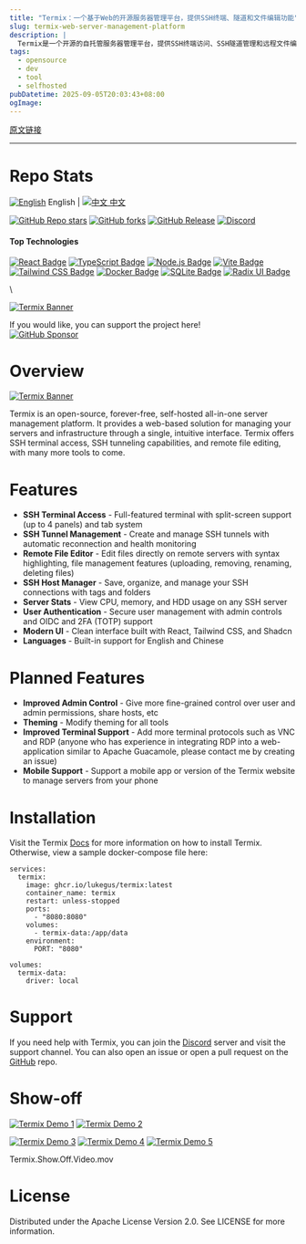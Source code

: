 ```yaml
---
title: "Termix：一个基于Web的开源服务器管理平台，提供SSH终端、隧道和文件编辑功能"
slug: termix-web-server-management-platform
description: |
  Termix是一个开源的自托管服务器管理平台，提供SSH终端访问、SSH隧道管理和远程文件编辑等功能。它旨在通过直观的界面简化服务器和基础设施的管理，同时支持英语和中文。
tags: 
  - opensource
  - dev
  - tool
  - selfhosted
pubDatetime: 2025-09-05T20:03:43+08:00
ogImage: 
---
```


[原文链接](https://github.com/LukeGus/Termix)

---

# Repo Stats

[](#repo-stats)

[![English](https://camo.githubusercontent.com/61925fcfa4af65108396cac3e1d615fbbf8145aa358f984461b6b15e835dbe6e/68747470733a2f2f666c616763646e2e636f6d2f75732e737667)](https://camo.githubusercontent.com/61925fcfa4af65108396cac3e1d615fbbf8145aa358f984461b6b15e835dbe6e/68747470733a2f2f666c616763646e2e636f6d2f75732e737667) English | [![中文](https://camo.githubusercontent.com/87ca87290863249cecd64fef8c39ea5a00ec859546dff87d1051fe2542137763/68747470733a2f2f666c616763646e2e636f6d2f636e2e737667) 中文](https://github.com/LukeGus/Termix/blob/main/README-CN.md)

[![GitHub Repo stars](https://camo.githubusercontent.com/9dc532529add7bfdfd559aaf8d1d1c2cd6e389935c1b39033d900d6fdc04a648/68747470733a2f2f696d672e736869656c64732e696f2f6769746875622f73746172732f4c756b654775732f5465726d69783f7374796c653d666c6174266c6162656c3d5374617273)](https://camo.githubusercontent.com/9dc532529add7bfdfd559aaf8d1d1c2cd6e389935c1b39033d900d6fdc04a648/68747470733a2f2f696d672e736869656c64732e696f2f6769746875622f73746172732f4c756b654775732f5465726d69783f7374796c653d666c6174266c6162656c3d5374617273) [![GitHub forks](https://camo.githubusercontent.com/32c40fdb3ac187167e1285d6c075c0d798d8c28ff989804928811fda600ce071/68747470733a2f2f696d672e736869656c64732e696f2f6769746875622f666f726b732f4c756b654775732f5465726d69783f7374796c653d666c6174266c6162656c3d466f726b73)](https://camo.githubusercontent.com/32c40fdb3ac187167e1285d6c075c0d798d8c28ff989804928811fda600ce071/68747470733a2f2f696d672e736869656c64732e696f2f6769746875622f666f726b732f4c756b654775732f5465726d69783f7374796c653d666c6174266c6162656c3d466f726b73) [![GitHub Release](https://camo.githubusercontent.com/96208c095278e238b2a64a79cef3af99d264e3f0e92d9a00b58890e1359ac9c7/68747470733a2f2f696d672e736869656c64732e696f2f6769746875622f762f72656c656173652f4c756b654775732f5465726d69783f7374796c653d666c6174266c6162656c3d52656c65617365)](https://camo.githubusercontent.com/96208c095278e238b2a64a79cef3af99d264e3f0e92d9a00b58890e1359ac9c7/68747470733a2f2f696d672e736869656c64732e696f2f6769746875622f762f72656c656173652f4c756b654775732f5465726d69783f7374796c653d666c6174266c6162656c3d52656c65617365) [![Discord](https://camo.githubusercontent.com/873245ad1a0f14f52b189de1c67fb5ccd223cec7efb1809e37e5640f38349130/68747470733a2f2f696d672e736869656c64732e696f2f646973636f72642f31333437333734323638323533343730373230)](https://discord.gg/jVQGdvHDrf)

#### Top Technologies

[](#top-technologies)

[![React Badge](https://camo.githubusercontent.com/8cf84fb43a29de7f71b2054a35cd4169c9011a41cb9582cea5e2ae06959618a7/68747470733a2f2f696d672e736869656c64732e696f2f62616467652f2d52656163742d3631444246423f7374796c653d666c61742d737175617265266c6162656c436f6c6f723d626c61636b266c6f676f3d7265616374266c6f676f436f6c6f723d363144424642)](#) [![TypeScript Badge](https://camo.githubusercontent.com/0336ba33910a717b2d51c5910c8f439cc4a7b564f579cc1872538dc9776d0365/68747470733a2f2f696d672e736869656c64732e696f2f62616467652f2d547970655363726970742d3331373843363f7374796c653d666c61742d737175617265266c6162656c436f6c6f723d626c61636b266c6f676f3d74797065736372697074266c6f676f436f6c6f723d333137384336)](#) [![Node.js Badge](https://camo.githubusercontent.com/752a4ab7eaeea73ffec55c816da62d00b4eee365a74acccd8c9f136421e02e17/68747470733a2f2f696d672e736869656c64732e696f2f62616467652f2d4e6f64652e6a732d3343383733413f7374796c653d666c61742d737175617265266c6162656c436f6c6f723d626c61636b266c6f676f3d6e6f64652e6a73266c6f676f436f6c6f723d334338373341)](#) [![Vite Badge](https://camo.githubusercontent.com/6b7d22db8776630bca414cd1353ee27cabbbac77d51973d1d92c5f6bcb3fa383/68747470733a2f2f696d672e736869656c64732e696f2f62616467652f2d566974652d3634364346463f7374796c653d666c61742d737175617265266c6162656c436f6c6f723d626c61636b266c6f676f3d76697465266c6f676f436f6c6f723d363436434646)](#) [![Tailwind CSS Badge](https://camo.githubusercontent.com/db5230ef49308547efe98a223db013a5560f6add9bb4ce80dea38a9499a53b9b/68747470733a2f2f696d672e736869656c64732e696f2f62616467652f2d5461696c77696e644353532d3338423241433f7374796c653d666c61742d737175617265266c6162656c436f6c6f723d626c61636b266c6f676f3d7461696c77696e64637373266c6f676f436f6c6f723d333842324143)](#) [![Docker Badge](https://camo.githubusercontent.com/e5281ef7b6b093fc16a167c6a966fafd4b3d5294771679fd8dc08a3d097c49ef/68747470733a2f2f696d672e736869656c64732e696f2f62616467652f2d446f636b65722d3234393645443f7374796c653d666c61742d737175617265266c6162656c436f6c6f723d626c61636b266c6f676f3d646f636b6572266c6f676f436f6c6f723d323439364544)](#) [![SQLite Badge](https://camo.githubusercontent.com/c66af748b001da0da464477ad93fbe8f77f4e415b69625fc59bf1fd2b3f8337b/68747470733a2f2f696d672e736869656c64732e696f2f62616467652f2d53514c6974652d3030334235373f7374796c653d666c61742d737175617265266c6162656c436f6c6f723d626c61636b266c6f676f3d73716c697465266c6f676f436f6c6f723d303033423537)](#) [![Radix UI Badge](https://camo.githubusercontent.com/cbbd07c11cb365472ad6c50ebbf28d806b606b816039752fb79e43503167491e/68747470733a2f2f696d672e736869656c64732e696f2f62616467652f2d526164697825323055492d3136313631383f7374796c653d666c61742d737175617265266c6162656c436f6c6f723d626c61636b266c6f676f3d72616469787569266c6f676f436f6c6f723d313631363138)](#)

\


[![Termix Banner](/LukeGus/Termix/raw/main/repo-images/HeaderImage.png)](https://github.com/LukeGus/Termix)

If you would like, you can support the project here!\
[![GitHub Sponsor](https://camo.githubusercontent.com/34289a327fcac115d9637b3ccf13d9708c5ae68fe58d054412f5dc9cd143774d/68747470733a2f2f696d672e736869656c64732e696f2f62616467652f53706f6e736f722d4c756b654775732d3138313731373f7374796c653d666f722d7468652d6261646765266c6f676f3d676974687562266c6f676f436f6c6f723d7768697465)](https://github.com/sponsors/LukeGus)

# Overview

[](#overview)

[![Termix Banner](/LukeGus/Termix/raw/main/public/icon.svg)](https://github.com/LukeGus/Termix)

Termix is an open-source, forever-free, self-hosted all-in-one server management platform. It provides a web-based solution for managing your servers and infrastructure through a single, intuitive interface. Termix offers SSH terminal access, SSH tunneling capabilities, and remote file editing, with many more tools to come.

# Features

[](#features)

* **SSH Terminal Access** - Full-featured terminal with split-screen support (up to 4 panels) and tab system
* **SSH Tunnel Management** - Create and manage SSH tunnels with automatic reconnection and health monitoring
* **Remote File Editor** - Edit files directly on remote servers with syntax highlighting, file management features (uploading, removing, renaming, deleting files)
* **SSH Host Manager** - Save, organize, and manage your SSH connections with tags and folders
* **Server Stats** - View CPU, memory, and HDD usage on any SSH server
* **User Authentication** - Secure user management with admin controls and OIDC and 2FA (TOTP) support
* **Modern UI** - Clean interface built with React, Tailwind CSS, and Shadcn
* **Languages** - Built-in support for English and Chinese

# Planned Features

[](#planned-features)

* **Improved Admin Control** - Give more fine-grained control over user and admin permissions, share hosts, etc
* **Theming** - Modify theming for all tools
* **Improved Terminal Support** - Add more terminal protocols such as VNC and RDP (anyone who has experience in integrating RDP into a web-application similar to Apache Guacamole, please contact me by creating an issue)
* **Mobile Support** - Support a mobile app or version of the Termix website to manage servers from your phone

# Installation

[](#installation)

Visit the Termix [Docs](https://docs.termix.site/install) for more information on how to install Termix. Otherwise, view a sample docker-compose file here:

```
services:
  termix:
    image: ghcr.io/lukegus/termix:latest
    container_name: termix
    restart: unless-stopped
    ports:
      - "8080:8080"
    volumes:
      - termix-data:/app/data
    environment:
      PORT: "8080"

volumes:
  termix-data:
    driver: local 
```

# Support

[](#support)

If you need help with Termix, you can join the [Discord](https://discord.gg/jVQGdvHDrf) server and visit the support channel. You can also open an issue or open a pull request on the [GitHub](https://github.com/LukeGus/Termix/issues) repo.

# Show-off

[](#show-off)

[![Termix Demo 1](</LukeGus/Termix/raw/main/repo-images/Image 1.png>)](https://github.com/LukeGus/Termix/blob/main/repo-images/Image%201.png) [![Termix Demo 2](</LukeGus/Termix/raw/main/repo-images/Image 2.png>)](https://github.com/LukeGus/Termix/blob/main/repo-images/Image%202.png)

[![Termix Demo 3](</LukeGus/Termix/raw/main/repo-images/Image 3.png>)](https://github.com/LukeGus/Termix/blob/main/repo-images/Image%203.png) [![Termix Demo 4](</LukeGus/Termix/raw/main/repo-images/Image 4.png>)](https://github.com/LukeGus/Termix/blob/main/repo-images/Image%204.png) [![Termix Demo 5](</LukeGus/Termix/raw/main/repo-images/Image 5.png>)](https://github.com/LukeGus/Termix/blob/main/repo-images/Image%205.png)

Termix.Show\.Off.Video.mov

[](https://github.com/user-attachments/assets/f9caa061-10dc-4173-ae7d-c6d42f05cf56)

# License

[](#license)

Distributed under the Apache License Version 2.0. See LICENSE for more information.


